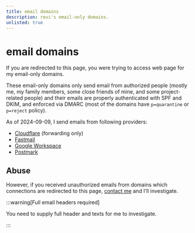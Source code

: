 ```yaml
---
title: email domains
description: revi's email-only domains.
unlisted: true
---
```


<!--
SPDX-FileCopyrightText: (C) 2024 Hong Yongmin (https://revi.xyz/) <yewon@revi.email>

SPDX-License-Identifier: LicenseRef-CC-BY-ND-2.0-KR
-->

# email domains

If you are redirected to this page, you were trying to access web page for
my email-only domains.

These email-only domains only send email from authorized people
(mostly me, my family members, some close friends of mine, and some
project-related people) and their emails are properly authenticated with SPF
and DKIM, and enforced via DMARC
(most of the domains have `p=quarantine` or `p=reject` policy).

As of 2024-09-09, I send emails from following providers:

- [Cloudflare](https://developers.cloudflare.com/email-routing/)
  (forwarding only)
- [Fastmail](https://fastmail.com/)
- [Google Workspace](https://workspace.google.com/)
- [Postmark](https://www.postmarkapp.com/)

## Abuse

However, if you received unauthorized emails from domains which connections are
redirected to this page, [contact me](../contact-method) and I'll investigate.

:::warning[Full email headers required]

You need to supply full header and texts for me to investigate.

:::
